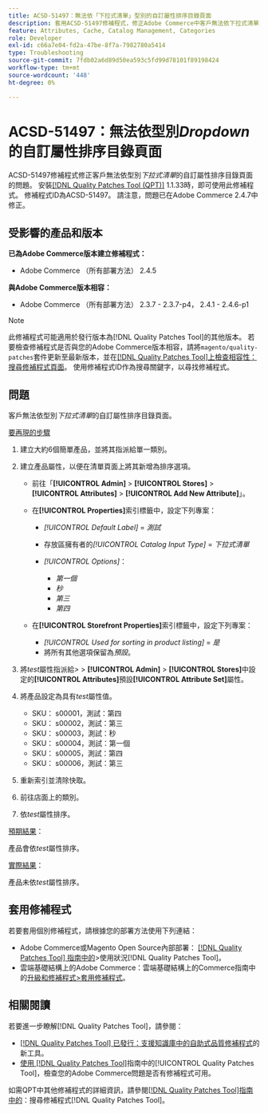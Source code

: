 ```yaml
---
title: ACSD-51497：無法依「下拉式清單」型別的自訂屬性排序目錄頁面
description: 套用ACSD-51497修補程式，修正Adobe Commerce中客戶無法依下拉式清單型別的自訂屬性排序目錄頁面的問題。
feature: Attributes, Cache, Catalog Management, Categories
role: Developer
exl-id: c66a7e04-fd2a-47be-8f7a-7982780a5414
type: Troubleshooting
source-git-commit: 7fdb02a6d89d50ea593c5fd99d78101f89198424
workflow-type: tm+mt
source-wordcount: '448'
ht-degree: 0%

---
```


# ACSD-51497：無法依型別&#x200B;*Dropdown*&#x200B;的自訂屬性排序目錄頁面

ACSD-51497修補程式修正客戶無法依型別&#x200B;*下拉式清單*&#x200B;的自訂屬性排序目錄頁面的問題。 安裝[[!DNL Quality Patches Tool (QPT)]](https://experienceleague.adobe.com/en/docs/commerce-operations/tools/quality-patches-tool/quality-patches-tool-to-self-serve-quality-patches) 1.1.33時，即可使用此修補程式。 修補程式ID為ACSD-51497。 請注意，問題已在Adobe Commerce 2.4.7中修正。

## 受影響的產品和版本

**已為Adobe Commerce版本建立修補程式：**

* Adobe Commerce （所有部署方法） 2.4.5

**與Adobe Commerce版本相容：**

* Adobe Commerce （所有部署方法） 2.3.7 - 2.3.7-p4， 2.4.1 - 2.4.6-p1

>[!NOTE]
>
>此修補程式可能適用於發行版本為[!DNL Quality Patches Tool]的其他版本。 若要檢查修補程式是否與您的Adobe Commerce版本相容，請將`magento/quality-patches`套件更新至最新版本，並在[[!DNL Quality Patches Tool]上檢查相容性：搜尋修補程式頁面](https://experienceleague.adobe.com/tools/commerce-quality-patches/index.html)。 使用修補程式ID作為搜尋關鍵字，以尋找修補程式。

## 問題

客戶無法依型別&#x200B;*下拉式清單*&#x200B;的自訂屬性排序目錄頁面。

<u>要再現的步驟</u>

1. 建立大約6個簡單產品，並將其指派給單一類別。
1. 建立產品屬性，以便在清單頁面上將其新增為排序選項。

   * 前往「**[!UICONTROL Admin]** > **[!UICONTROL Stores]** > **[!UICONTROL Attributes]** > **[!UICONTROL Add New Attribute]**」。
   * 在&#x200B;**[!UICONTROL Properties]**&#x200B;索引標籤中，設定下列專案：

      * *[!UICONTROL Default Label]* = *測試*
      * 存放區擁有者的&#x200B;*[!UICONTROL Catalog Input Type]* = *下拉式清單*
      * *[!UICONTROL Options]*：

         * *第一個*
         * *秒*
         * *第三*
         * *第四*

   * 在&#x200B;**[!UICONTROL Storefront Properties]**&#x200B;索引標籤中，設定下列專案：

      * *[!UICONTROL Used for sorting in product listing]* = *是*
      * 將所有其他選項保留為&#x200B;*預設*。

1. 將&#x200B;*test*&#x200B;屬性指派給&#x200B;*>* > **[!UICONTROL Admin]** > **[!UICONTROL Stores]**&#x200B;中設定的&#x200B;**[!UICONTROL Attributes]**&#x200B;預設&#x200B;**[!UICONTROL Attribute Set]**&#x200B;屬性。
1. 將產品設定為具有&#x200B;*test*&#x200B;屬性值。

   * SKU： s00001，測試：第四
   * SKU： s00002，測試：第三
   * SKU： s00003，測試：秒
   * SKU： s00004，測試：第一個
   * SKU： s00005，測試：第四
   * SKU： s00006，測試：第三

1. 重新索引並清除快取。
1. 前往店面上的類別。
1. 依&#x200B;*test*&#x200B;屬性排序。

<u>預期結果</u>：

產品會依&#x200B;*test*&#x200B;屬性排序。

<u>實際結果</u>：

產品未依&#x200B;*test*&#x200B;屬性排序。

## 套用修補程式

若要套用個別修補程式，請根據您的部署方法使用下列連結：

* Adobe Commerce或Magento Open Source內部部署： [[!DNL Quality Patches Tool] 指南中的](/help/tools/quality-patches-tool/usage.md)>使用狀況[!DNL Quality Patches Tool]。
* 雲端基礎結構上的Adobe Commerce：雲端基礎結構上的Commerce指南中的[升級和修補程式>套用修補程式](https://experienceleague.adobe.com/docs/commerce-cloud-service/user-guide/develop/upgrade/apply-patches.html)。

## 相關閱讀

若要進一步瞭解[!DNL Quality Patches Tool]，請參閱：

* [[!DNL Quality Patches Tool] 已發行：支援知識庫中的自助式品質修補程式](https://experienceleague.adobe.com/en/docs/commerce-operations/tools/quality-patches-tool/quality-patches-tool-to-self-serve-quality-patches)的新工具。
* [使用 [!DNL Quality Patches Tool]](/help/tools/quality-patches-tool/patches-available-in-qpt/check-patch-for-magento-issue-with-magento-quality-patches.md)指南中的[!UICONTROL Quality Patches Tool]，檢查您的Adobe Commerce問題是否有修補程式可用。


如需QPT中其他修補程式的詳細資訊，請參閱[[!DNL Quality Patches Tool]指南中的](https://experienceleague.adobe.com/tools/commerce-quality-patches/index.html)：搜尋修補程式[!DNL Quality Patches Tool]。
